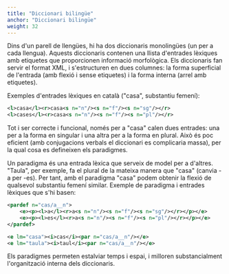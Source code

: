 ```yaml
---
title: "Diccionari bilingüe"
anchor: "Diccionari bilingüe"
weight: 32
---
```

Dins d'un parell de llengües, hi ha dos diccionaris monolingües (un per a cada llengua). Aquests diccionaris contenen una llista d'entrades lèxiques amb etiquetes que proporcionen informació morfològica. Els diccionaris fan servir el format XML, i s'estructuren en dues columnes: la forma superficial de l'entrada (amb flexió i sense etiquetes) i la forma interna (arrel amb etiquetes).

Exemples d'entrades lèxiques en català ("casa", substantiu femení):

```xml
<l>casa</l><r>casa<s n="n"/><s n="f"/><s n="sg"/></r>
<l>cases</l><r>casa<s n="n"/><s n="f"/><s n="pl"/></r>
```

Tot i ser correcte i funcional, només per a "casa" calen dues entrades: una per a la forma en singular i una altra per a la forma en plural. Això és poc eficient (amb conjugacions verbals el diccionari es complicaria massa), per la qual cosa es defineixen els paradigmes.

Un paradigma és una entrada lèxica que serveix de model per a d'altres. "Taula", per exemple, fa el plural de la mateixa manera que "casa" (canvia -a per -es). Per tant, amb el paradigma "casa" podem obtenir la flexió de qualsevol substantiu femení similar. Exemple de paradigma i entrades lèxiques que s'hi basen:

```xml
<pardef n="cas/a__n">
    <e><p><l>a</l><r>a<s n="n"/><s n="f"/><s n="sg"/></r></p></e>
    <e><p><l>es</l><r>a<s n="n"/><s n="f"/><s n="pl"/></r></p></e>
</pardef>

<e lm="casa"><i>cas</i><par n="cas/a__n"/></e>
<e lm="taula"><i>taul</i><par n="cas/a__n"/></e>
```

Els paradigmes permeten estalviar temps i espai, i milloren substancialment l'organització interna dels diccionaris.
